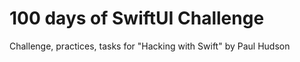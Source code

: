 # 100 days of SwiftUI Challenge 
Challenge, practices, tasks for "Hacking with Swift" by Paul Hudson <br>

